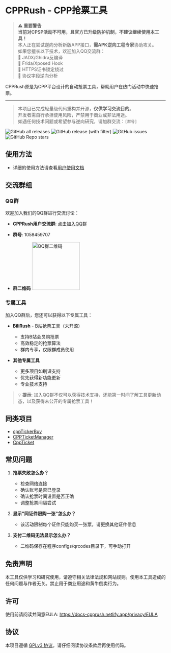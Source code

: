 # CPPRush - CPP抢票工具

> **⚠️ 重要警告**  
> **当前对CPSP活动不可用，且官方已升级防护机制，不建议继续使用本工具！**  
> 本人正在尝试逆向分析新版APP接口，**需APK逆向工程专家**协助攻关。  
> 如果您擅长以下技术，欢迎加入QQ交流群：  
> 🔸 JADX/Ghidra反编译  
> 🔸 Frida/Xposed Hook  
> 🔸 HTTPS证书锁定绕过  
> 🔸 协议字段逆向分析  

CPPRush原是为CPP平台设计的自动抢票工具，帮助用户在热门活动中快速抢票。

---

> 本项目已完成轻量级代码重构并开源，**仅供学习交流目的**。  
> 开发者需自行承担使用风险，严禁用于商业或非法用途。  
> 如遇任何技术问题或希望参与逆向研究，请加群交流：`[群号]`

![GitHub all releases](https://img.shields.io/github/downloads/Hanzzkj652/CPPRush/total)
![GitHub release (with filter)](https://img.shields.io/github/v/release/Hanzzkj652/CPPRush)
![GitHub issues](https://img.shields.io/github/issues/Hanzzkj652/CPPRush)
![GitHub Repo stars](https://img.shields.io/github/stars/Hanzzkj652/CPPRush)

## 使用方法

- 详细的使用方法请查看[用户使用文档](https://docs-cpprush.netlify.app/)

## 交流群组

### QQ群

欢迎加入我们的QQ群进行交流讨论：

- **CPPRush用户交流群**: [点击加入QQ群](https://qm.qq.com/cgi-bin/qm/qr?k=x_n3GbZ3MkF9NKGgn0gBFmuEEImLuj9x&jump_from=webapi&authKey=0LYhDS/TbWcBu2Jm2WWOXztCbclq91rFb6JmIpq3K8Q5/f1LDSRLondoECBG95n/)
- **群号**: 1058459707

- **群二维码**
   <img src="https://imgur.la/images/2025/08/29/qrcode-302.png" alt="QQ群二维码" width="150" height="150">

### 专属工具

加入QQ群后，您还可以获得以下专属工具：

- **BiliRush** - B站抢票工具（未开源）
  - 支持B站会员购抢票
  - 高效稳定的抢票算法
  - 群内专享，仅限群成员使用

- **其他专属工具**
  - 更多项目如刷课支持
  - 优先获得新功能更新
  - 专业技术支持

> 💡 **提示**: 加入QQ群不仅可以获得技术支持，还能第一时间了解工具更新动态，以及获得未公开的专属抢票工具！

## 同类项目

- [cppTickerBuy](https://github.com/mikumifa/cppTickerBuy)
- [CPPTicketManager](https://github.com/shotoguazi/CPPTicketManager)
- [CppTicket](https://github.com/QianQiuZy/CppTicket)



## 常见问题

1. **抢票失败怎么办？**
   - 检查网络连接
   - 确认账号是否已登录
   - 确认抢票时间设置是否正确
   - 调整抢票间隔尝试

2. **显示"同证件限购一张"怎么办？**
   - 该活动限制每个证件只能购买一张票，请更换其他证件信息

3. **支付二维码无法显示怎么办？**
   - 二维码保存在程序configs/qrcodes目录下，可手动打开

## 免责声明

本工具仅供学习和研究使用，请遵守相关法律法规和网站规则。使用本工具造成的任何问题与作者无关。禁止用于商业用途和黄牛倒卖行为。

## 许可

使用前请阅读并同意EULA: https://docs-cpprush.netlify.app/privacy/EULA

## 协议
本项目遵循 [GPLv3 协议](./LICENSE)。请仔细阅读协议条款后再使用代码。
